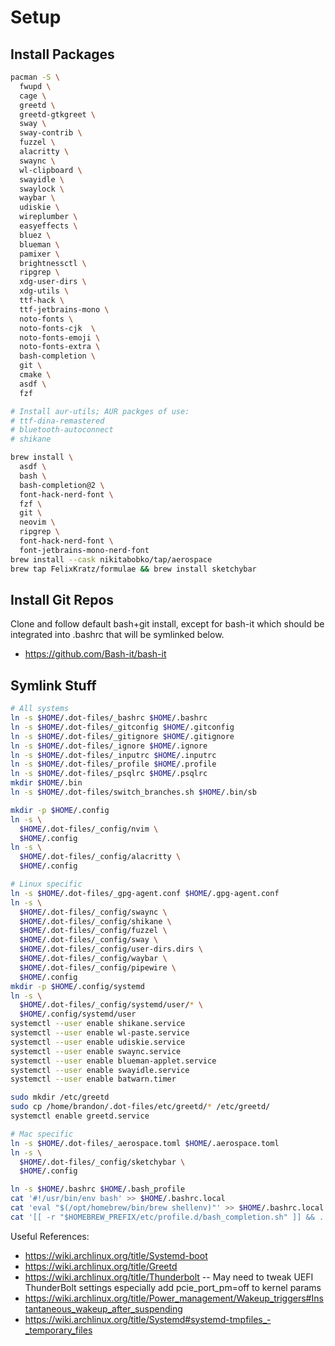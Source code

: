 # Setup

## Install Packages

```sh
pacman -S \
  fwupd \
  cage \
  greetd \
  greetd-gtkgreet \
  sway \
  sway-contrib \
  fuzzel \
  alacritty \
  swaync \
  wl-clipboard \
  swayidle \
  swaylock \
  waybar \
  udiskie \
  wireplumber \
  easyeffects \
  bluez \
  blueman \
  pamixer \
  brightnessctl \
  ripgrep \
  xdg-user-dirs \
  xdg-utils \
  ttf-hack \
  ttf-jetbrains-mono \
  noto-fonts \
  noto-fonts-cjk  \
  noto-fonts-emoji \
  noto-fonts-extra \
  bash-completion \
  git \
  cmake \
  asdf \
  fzf

# Install aur-utils; AUR packges of use:
# ttf-dina-remastered
# bluetooth-autoconnect
# shikane
```

```sh
brew install \
  asdf \
  bash \
  bash-completion@2 \
  font-hack-nerd-font \
  fzf \
  git \
  neovim \
  ripgrep \
  font-hack-nerd-font \
  font-jetbrains-mono-nerd-font
brew install --cask nikitabobko/tap/aerospace
brew tap FelixKratz/formulae && brew install sketchybar
```

## Install Git Repos

Clone and follow default bash+git install, except for bash-it which should be
integrated into .bashrc that will be symlinked below.

- https://github.com/Bash-it/bash-it

## Symlink Stuff

```sh
# All systems
ln -s $HOME/.dot-files/_bashrc $HOME/.bashrc
ln -s $HOME/.dot-files/_gitconfig $HOME/.gitconfig
ln -s $HOME/.dot-files/_gitignore $HOME/.gitignore
ln -s $HOME/.dot-files/_ignore $HOME/.ignore
ln -s $HOME/.dot-files/_inputrc $HOME/.inputrc
ln -s $HOME/.dot-files/_profile $HOME/.profile
ln -s $HOME/.dot-files/_psqlrc $HOME/.psqlrc
mkdir $HOME/.bin
ln -s $HOME/.dot-files/switch_branches.sh $HOME/.bin/sb

mkdir -p $HOME/.config
ln -s \
  $HOME/.dot-files/_config/nvim \
  $HOME/.config
ln -s \
  $HOME/.dot-files/_config/alacritty \
  $HOME/.config

# Linux specific
ln -s $HOME/.dot-files/_gpg-agent.conf $HOME/.gpg-agent.conf
ln -s \
  $HOME/.dot-files/_config/swaync \
  $HOME/.dot-files/_config/shikane \
  $HOME/.dot-files/_config/fuzzel \
  $HOME/.dot-files/_config/sway \
  $HOME/.dot-files/_config/user-dirs.dirs \
  $HOME/.dot-files/_config/waybar \
  $HOME/.dot-files/_config/pipewire \
  $HOME/.config
mkdir -p $HOME/.config/systemd
ln -s \
  $HOME/.dot-files/_config/systemd/user/* \
  $HOME/.config/systemd/user
systemctl --user enable shikane.service
systemctl --user enable wl-paste.service
systemctl --user enable udiskie.service
systemctl --user enable swaync.service
systemctl --user enable blueman-applet.service
systemctl --user enable swayidle.service
systemctl --user enable batwarn.timer

sudo mkdir /etc/greetd
sudo cp /home/brandon/.dot-files/etc/greetd/* /etc/greetd/
systemctl enable greetd.service

# Mac specific
ln -s $HOME/.dot-files/_aerospace.toml $HOME/.aerospace.toml
ln -s \
  $HOME/.dot-files/_config/sketchybar \
  $HOME/.config

ln -s $HOME/.bashrc $HOME/.bash_profile
cat '#!/usr/bin/env bash' >> $HOME/.bashrc.local
cat 'eval "$(/opt/homebrew/bin/brew shellenv)"' >> $HOME/.bashrc.local
cat '[[ -r "$HOMEBREW_PREFIX/etc/profile.d/bash_completion.sh" ]] && . "$HOMEBREW_PREFIX/etc/profile.d/bash_completion.sh"' >> $HOME/.bashrc.local
```

Useful References:
- https://wiki.archlinux.org/title/Systemd-boot
- https://wiki.archlinux.org/title/Greetd
- https://wiki.archlinux.org/title/Thunderbolt -- May need to tweak UEFI ThunderBolt settings especially add pcie_port_pm=off to kernel params
- https://wiki.archlinux.org/title/Power_management/Wakeup_triggers#Instantaneous_wakeup_after_suspending
- https://wiki.archlinux.org/title/Systemd#systemd-tmpfiles_-_temporary_files
